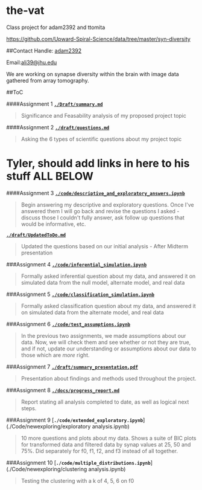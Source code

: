 # the-vat
Class project for adam2392 and ttomita

https://github.com/Upward-Spiral-Science/data/tree/master/syn-diversity

##Contact
Handle: [adam2392](http://github.com/adam2392)

Email:[ali39@jhu.edu](mailto:ali39@jhu.edu)

We are working on synapse diversity within the brain with image data gathered from array tomography.

##ToC

####Assignment 1
[**``./Draft/summary.md``**](./Draft/summary.md)
  > Significance and Feasability analysis of my proposed project topic

####Assignment 2
[**``./draft/questions.md``**](./Draft/questions.md)
  > Asking the 6 types of scientific questions about my project topic

# Tyler, should add links in here to his stuff ALL BELOW

####Assignment 3
[**``./code/descriptive_and_exploratory_answers.ipynb``**](./Code/exploratory_analysis_AL.ipynb)
  > Begin answering my descriptive and exploratory questions. Once I've answered them I will go back and revise the questions I asked - discuss those I couldn't fully answer, ask follow up questions that would be informative, etc.



[**``./draft/UpdatedToDo.md``**](./draft/to-do.md)
  > Updated the questions based on our initial analysis - After Midterm presentation

###Assignment 4
[**``./code/inferential_simulation.ipynb``**](./Code/inferential_simulation_AL.ipynb)
  > Formally asked inferential question about my data, and answered it on simulated data from the null model, alternate model, and real data
  


###Assignment 5
[**``./code/classification_simulation.ipynb``**](./Code/classificationANDregression_simulation_AL.ipynb)
  > Formally asked classification question about my data, and answered it on simulated data from the alternate model, and real data

###Assignment 6
[**``./code/test_assumptions.ipynb``**](./Code/testing_assumptions_AL.ipynb)
  > In the previous two assignments, we made assumptions about our data. Now, we will check them and see whether or not they are true, and if not, update our understanding or assumptions about our data to those which are *more* right.

###Assignment 7
[**``./draft/summary_presentation.pdf``**](./Draft/synapse_diversity_adam_tyler.pdf)
  > Presentation about findings and methods used throughout the project.

###Assignment 8
[**``./docs/progress_report.md``**](./Draft/progress_report.md)
  > Report stating all analysis completed to date, as well as logical next steps.

###Assignment 9
[**``./code/extended_exploratory.ipynb``**](./Code/newexploring/exploratory analysis.ipynb)
  > 10 more questions and plots about my data. Shows a suite of BIC plots for transformed data and filtered data by synap values at 25, 50 and 75%. Did separately for f0, f1, f2, and f3 instead of all together.

###Assignment 10
[**``./code/multiple_distributions.ipynb``**](./Code/newexploring/clustering analysis.ipynb)
  > Testing the clustering with a k of 4, 5, 6 on f0

